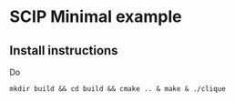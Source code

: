 # SCIP Minimal example

## Install instructions
Do
```
mkdir build && cd build && cmake .. & make & ./clique
```

